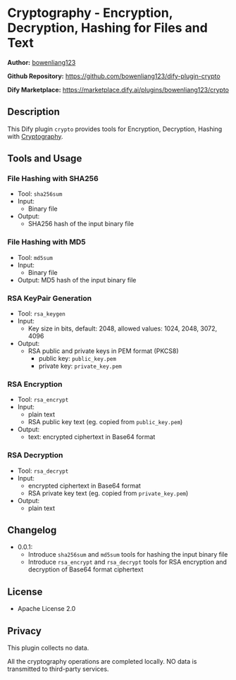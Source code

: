 # Cryptography - Encryption, Decryption, Hashing for Files and Text

**Author:** [bowenliang123](https://github.com/bowenliang123)

**Github Repository:** https://github.com/bowenliang123/dify-plugin-crypto

**Dify Marketplace:** https://marketplace.dify.ai/plugins/bowenliang123/crypto

## Description

This Dify plugin `crypto` provides tools for Encryption, Decryption, Hashing with [Cryptography](https://cryptography.io/).

## Tools and Usage

### File Hashing with SHA256
  - Tool: `sha256sum`
  - Input: 
    - Binary file
  - Output: 
    - SHA256 hash of the input binary file

### File Hashing with MD5
  - Tool: `md5sum`
  - Input: 
    - Binary file
  - Output: MD5 hash of the input binary file

### RSA KeyPair Generation
  - Tool: `rsa_keygen` 
  - Input: 
    - Key size in bits, default: 2048, allowed values: 1024, 2048, 3072, 4096
  - Output: 
    - RSA public and private keys in PEM format (PKCS8)
      - public key: `public_key.pem`
      - private key: `private_key.pem`

### RSA Encryption
- Tool: `rsa_encrypt`
- Input:
    - plain text
    - RSA public key text (eg. copied from `public_key.pem`)
- Output:
  - text: encrypted ciphertext in Base64 format

### RSA Decryption
- Tool: `rsa_decrypt`
- Input:
    - encrypted ciphertext in Base64 format
    - RSA private key text (eg. copied from `private_key.pem`)
- Output:
    - plain text

## Changelog

- 0.0.1:
  - Introduce `sha256sum` and `md5sum` tools for hashing the input binary file
  - Introduce `rsa_encrypt` and `rsa_decrypt` tools for RSA encryption and decryption of Base64 format ciphertext

## License

- Apache License 2.0

## Privacy

This plugin collects no data.

All the cryptography operations are completed locally. NO data is transmitted to third-party services.
